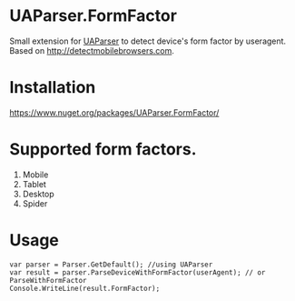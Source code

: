 # UAParser.FormFactor

Small extension for [UAParser](https://www.nuget.org/packages/UAParser) to detect device's form factor by useragent. Based on http://detectmobilebrowsers.com.

# Installation

https://www.nuget.org/packages/UAParser.FormFactor/

# Supported form factors.

1. Mobile
2. Tablet
3. Desktop
4. Spider

# Usage

	var parser = Parser.GetDefault(); //using UAParser
	var result = parser.ParseDeviceWithFormFactor(userAgent); // or ParseWithFormFactor
	Console.WriteLine(result.FormFactor);
	

